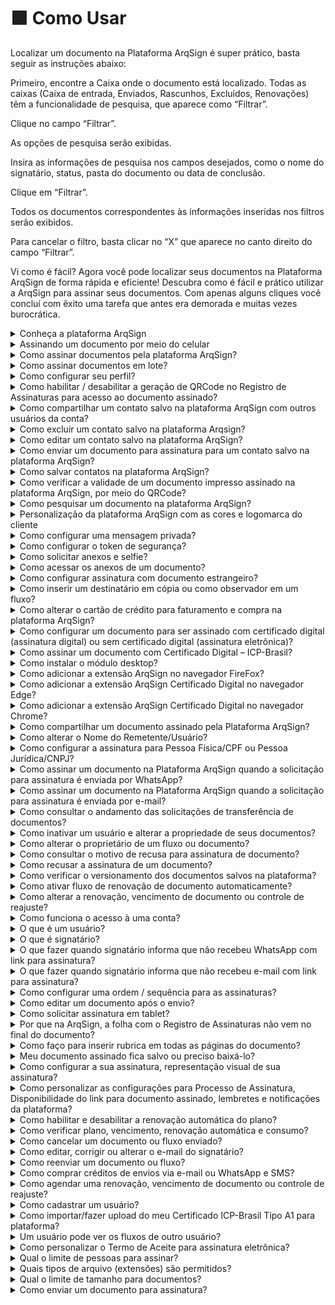 # 🟪 Como Usar

Localizar um documento na Plataforma ArqSign é super prático, basta seguir as instruções abaixo:&#x20;

Primeiro, encontre a Caixa onde o documento está localizado. Todas as caixas (Caixa de entrada, Enviados, Rascunhos, Excluídos, Renovações) têm a funcionalidade de pesquisa, que aparece como “Filtrar”. &#x20;

Clique no campo “Filtrar”. &#x20;

As opções de pesquisa serão exibidas. &#x20;

Insira as informações de pesquisa nos campos desejados, como o nome do signatário, status, pasta do documento ou data de conclusão. &#x20;

Clique em “Filtrar”. &#x20;

Todos os documentos correspondentes às informações inseridas nos filtros serão exibidos. &#x20;

Para cancelar o filtro, basta clicar no “X” que aparece no canto direito do campo “Filtrar”. &#x20;

Vi como é fácil? Agora você pode localizar seus documentos na Plataforma ArqSign de forma rápida e eficiente!  Descubra como é fácil e prático utilizar a ArqSign para assinar seus documentos. Com apenas alguns cliques você concluí com êxito uma tarefa que antes era demorada e muitas vezes burocrática.

<details>

<summary>Conheça a plataforma ArqSign</summary>

**Conhecendo a Plataforma**

Acesse a plataforma de Assinatura e configure a sua Assinatura Eletrônica.

Do lado esquerdo da tela temos todos os menus disponíveis, separados por grupos: Caixa Postal, Diretórios e Administração. É importante destacar que esses menus serão apresentados conforme nível de permissão de cada usuário. Clique na imagem para ampliar.

![](<../.gitbook/assets/image (3) (1).png>)

**CAIXA POSTAL:** Neste grupo estão concentrados os menus referentes ao processo de tramitação dos documentos. Clique na imagem para ampliar.

![](<../.gitbook/assets/image (4).png>)

**DIRETÓRIOS:** Neste grupo temos o menu Documentos. Ele é considerado um repositório de armazenamento dos documentos tramitados pela plataforma, ou seja, aqui são encontrados todos os documentos com processo de assinatura concluído. Clique na imagem para ampliar.

![](<../.gitbook/assets/image (5).png>)

**ADMINISTRAÇÃO:** Neste grupo temos as configurações de conta, usuários e grupo de usuários.

![](<../.gitbook/assets/image (6).png>)

</details>

<details>

<summary>Assinando um documento por meio do celular</summary>

1\. O processo de assinatura em lote também pode ser realizado diretamente pelo celular, e ocorre da mesma forma como na plataforma.

2\. A opção de “Assinatura em Lote” é apresentada, assim como a lista de documentos pendentes de assinatura para seleção. Feita a seleção dos documentos, clique no ícone “Assinatura em Lote”.

![](<../.gitbook/assets/image (7).png>)

3. Preencha os dados solicitados.

![](<../.gitbook/assets/image (8).png>)

4. Defina a representação visual (Estilo de Assinatura).

![](<../.gitbook/assets/image (9).png>)

5. Acompanhe o progresso das assinaturas.

![](<../.gitbook/assets/image (10).png>)

6. Será apresentado o informativo do processo concluído.

![](<../.gitbook/assets/image (11).png>)

7. Concluído o processo de assinatura por todos os responsáveis, o documento final pode ser consultado no ArqGED, pois ele será mantido no fluxo.

</details>

<details>

<summary>Como assinar documentos pela plataforma ArqSign?</summary>

Se você recebeu um documento para assinatura, clique no link de acesso ao documento disponível na mensagem que recebeu ou se você tem uma conta ArqSign pode acessar o documento através de sua Caixa de entrada clicando em Assinar. &#x20;

1. O documento será exibido para leitura.&#x20;
2. Após a leitura, clique em Assinar.&#x20;
3. Caso solicitado, preencha seus dados como Nome e documento. &#x20;
4. Caso solicitado, anexe documento.&#x20;
5. Aplique a representação visual de sua assinatura com um dos estilos de assinatura: Padrão (seu nome escrito), Desenho (assinatura manuscrita) ou Imagem (upload da imagem/foto de sua assinatura). &#x20;
6. Clique em Concluir&#x20;

[Clique aqui e confira como realizar a assinatura de documentos por meio da plataforma ArqSign.](../menu-superior/assinatura-de-documentos.md)

</details>

<details>

<summary>Como assinar documentos em lote?</summary>

[Clique aqui e confira como realizar a assinatura de documentos em lote por meio da plataforma ArqSign.](../menu-superior/assinatura-em-lote.md)

</details>

<details>

<summary>Como configurar seu perfil?</summary>

1. Acesse a plataforma de Assinatura e configure a sua Assinatura Eletrônica.
2. Depois de logado, clique sobre o seu nome no canto superior direito.
3. Clique em “Meu Perfil”.

![](<../.gitbook/assets/image (12).png>)

**Aba “Meus Dados”**

1\. Certifique-se que seus dados estejam todos atualizados. Caso deseje alterar algo, clique em “Editar” para habilitar os campos de edição.

![](<../.gitbook/assets/image (13).png>)

**Aba “Meus Contatos”**

Nesta aba é possível manter uma lista com os contatos mais usados na plataforma.

1\. Nesta aba é possível “Salvar os destinatários de um documento enviado para assinatura em minha lista de contatos”.

2\. Clicando no ícone “+” é possível adicionar contatos. Ao clicar nesta opção é habilitada uma tela destinada ao cadastro de um novo contato para incluir na lista. Informados os dados do contato, clique “Salvar” ou “Salvar e Fechar”.

![](<../.gitbook/assets/image (14).png>)

**Ícones – Aba “Meus Contatos”**

![](<../.gitbook/assets/image (15).png>)

**Aba “Estilo de Assinatura”**

1\. Nesta aba realize o cadastro das assinaturas que usará nos processos de assinatura de documentos. Clique em “Editar” para habilitar os campos.

2\. Passe pelas três opções existentes. Logo após concluir, clique em “Salvar”.

![](<../.gitbook/assets/image (16).png>)

**Aba “Certificado Digital”**

1\. Nesta aba é possível carregar certificados digitais na nuvem, armazenando na Plataforma ArqSign. Estes certificados armazenados serão listados no momento em que o usuário logado estiver assinando um documento com o tipo de assinatura Certificado Digital (ICP).

![](<../.gitbook/assets/image (17).png>)

**Aba “Solicitações”**

1\. Na aba Solicitações o usuário pode consultar as solicitações de transferência de proprietário do documento. Por exemplo, se na caixa de entrada o usuário alterar o proprietário do documento, a movimentação ficará registrada na aba “Solicitações”.

![](<../.gitbook/assets/image (18).png>)

</details>

<details>

<summary>Como habilitar / desabilitar a geração de QRCode no Registro de Assinaturas para acesso ao documento assinado?</summary>

Para padronizar a configuração de geração de QRCode no Registro de assinaturas para uma conta, você deverá ser um usuário com perfil Administrador Global ou Administrador da Conta e seguir os seguintes passos:

* Acesse: Administração > Conta > Configurações > Documentos;
* Clique em “Editar”;
* Em “Configurações sobre a Disponibilização do Documento Assinado aos destinatários” habilite ou desabilite a geração de QRCode no Registro de assinaturas conforme sua preferência;
* Clique em Salvar.

Essa alteração repercute para conta.

Caso necessário, um usuário com qualquer perfil pode alterar a configuração padrão desta funcionalidade apenas para um determinado fluxo. Para isso, basta seguir os seguintes passos:

* Clicar em “Novo Documento”;
* Fazer o upload de um novo documento;
* Clicar em “Configurações Avançadas”;
* Habilitar ou desabilitar a geração de QRCode de acesso do documento no Registro de Assinaturas;
* Clicar em “Aplicar”.

</details>

<details>

<summary>Como compartilhar um contato salvo na plataforma ArqSign com outros usuários da conta?</summary>

No Menu “Meu perfil” opção “Meus contatos”, selecione o contato.

O sistema exibe os dados do registro no modo de visualização e os respectivos botões de ação conforme a permissão do usuário em questão.

As opções de ação exibidas poderão ser:

– Para contatos do usuário logado na conta logada: Novo, Editar e Cancelar.

– Para contatos compartilhados por outros usuários ativos na conta logada: Novo e Cancelar.

Para compartilhar um contato, escolha a opção “Editar”, marque a opção de compartilhamento e clique em Salvar.

</details>

<details>

<summary>Como excluir um contato salvo na plataforma Arqsign?</summary>

No Menu “Meu perfil” opção “Meus contatos”, selecione o contato.

O sistema exibe os dados do registro no modo de visualização e os respectivos botões de ação conforme a permissão do usuário em questão.

As opções de ação exibidas poderão ser:

– Para contatos do usuário logado na conta logada: Novo, Editar e Cancelar.

– Para contatos compartilhados por outros usuários ativos na conta logada: Novo e Cancelar.

Para excluir um contato, escolha a opção “Excluir” e confirme a exclusão.

</details>

<details>

<summary>Como editar um contato salvo na plataforma ArqSign?</summary>

No Menu “Meu perfil” opção “Meus contatos”, selecione o contato.

O sistema exibe os dados do registro no modo de visualização e os respectivos botões de ação conforme a permissão do usuário em questão.

As opções de ação exibidas poderão ser:

– Para contatos do usuário logado na conta logada: Novo, Editar e Cancelar.

– Para contatos compartilhados por outros usuários ativos na conta logada: Novo e Cancelar.

Para editar um contato, escolha a opção “Editar”, faça a edição e clique em Salvar.

</details>

<details>

<summary>Como enviar um documento para assinatura para um contato salvo na plataforma ArqSign?</summary>

Para enviar um documento para assinatura para um contato salvo na Plataforma ArqSign no seu usuário ou compartilhado por outro usuário, siga os seguintes passos:

1. Clique em “Novo Documento”, insira o documento e execute as configurações necessárias relativas ao documento;
2. Na parte de configuração dos Destinatários, clique no botão![](https://cdn.arquivar.com.br/wp-content/uploads/2023/06/Imagem1.png)
3. A Plataforma exibirá um Grid de consulta com todos os contatos do usuário logado que estão relacionados com a conta logada, ordenados alfabeticamente pela coluna nome e na sequência todos os contatos dos outros usuários ativos da conta logada, que tenham sido marcados para serem compartilhados com todos os usuários da conta, ordenados alfabeticamente pela coluna nome.
4. Escolha o(s) destinatário(s) e clique em “Adicionar Destinatários”.
5. Configure o Tipo de Assinatura Eletrônica para cada destinatário;
6. Configure token de segurança ou mensagem privada para cada destinatário se for o caso e siga os próximos passos para envio do documento para assinatura.

</details>

<details>

<summary>Como salvar contatos na plataforma ArqSign?</summary>

Você pode salvar contatos na Plataforma ArqSign de duas formas.&#x20;

_Primeira forma:_&#x20;

Ao cadastrar um destinatário, mantenha o Checkbox “Salvar este destinatário em minha lista de contatos” marcado.&#x20;

_Segunda forma:_&#x20;

1. Acesse o menu “Meu Perfil”&#x20;
2. Acesse a opção “Meus contatos”&#x20;
3. Para inserir um contato, clique no botão +, insira os dados, escolha se quer compartilhar o contato com todos os usuários da conta e clique em Salvar.&#x20;
4. Para que que todos os contatos para os quais você enviar um documento para assinatura a partir de agora sejam automaticamente salvos, habilite o botão “Salvar os destinatários de um documento enviado para assinatura em minha lista de contatos”.&#x20;

O Nome e o E-mail/WhatsApp do(s) destinatário(s) será(ão) salvo(s) como contato(s) do usuário na conta. Os contatos terão relação com a conta em que o usuário está logado. Ou seja, quando este usuário logar em outra conta, os contatos serão diferentes.&#x20;

_Regras:_&#x20;

Não é permitido cadastrar contato com o mesmo E-mail de um contato já cadastrado que:&#x20;

– Seja contado do usuário logado na conta, em questão.&#x20;

– Esteja relacionado a outros usuários ativos da conta logada e que estejam sendo compartilhado na conta.&#x20;

Somente é permitido cadastrar contato do tipo e-mail com um e-mail válido.&#x20;

Não é permitido cadastrar contato com mesmo Telefone de um contato já cadastrado que:&#x20;

– Seja contado do usuário logado na conta, em questão.&#x20;

– Esteja relacionado a outros usuários ativos da conta logada e que estejam sendo compartilhado na conta.&#x20;

Somente é permitido cadastrar contato do WhatsApp com um número de telefone válido.&#x20;

O campo “Compartilhar com todos os usuários da conta.” é de preenchimento opcional para o usuário informar se o contato que está sendo criado será compartilhado, ou não, com outros contatos da conta. &#x20;

Para entender melhor, [clique aqui ](https://www.youtube.com/watch?v=b73Cu1HCaWA)e assista ao vídeo explicativo.

</details>

<details>

<summary>Como verificar a validade de um documento impresso assinado na plataforma ArqSign, por meio do QRCode?</summary>

Se você tem um documento impresso que foi assinado através da plataforma ArqSign e precisa verificar sua validade, existem alguns itens de segurança que você pode verificar conforme abaixo:

1. Localize nas páginas do documento assinado através da Plataforma ArqSign uma marca d’água com o “**ID do documento”** no canto superior esquerdo;
2. Confirme que o “**ID do documento**” é o mesmo em todas as páginas e no Registro de Assinaturas.
3. Toda vez que um documento é assinado através da Plataforma ArqSign, um arquivo com o nome de “Registro de Assinaturas” é gerado. O “Registro de Assinaturas” contém:

a) A identificação do documento a que pertence, ou seja, o “**ID do documento**”;

b) O **Hash** do documento (comprovação de integridade do documento);

c) Informações sobre o **Remetente, data de criação e envio**;

d) **Status** do documento, **tamanho**, **quantidade de páginas e assinaturas**;

e) **QRCode** que dá **acesso ao documento na Plataforma ArqSign**\*;

f) **Link** que dá **acesso ao documento na Plataforma ArqSign**\*;

g) **Detalhamento de todas as assinaturas contendo:**

I. Nome

II. E-mail

III. Documento

IV. Nível de segurança

V. Certificado ICP-Brasil utilizado

VI. Data e hora

VII. IP do dispositivo

VIII. Geolocalização

h) Trilha de auditoria percorrida por cada participante do Fluxo de assinaturas detalhada através dos eventos:

I. Lido – por qual signatário, data e hora, IP e Geolocalização

II. Assinatura Online – por qual signatário, data e hora, IP e Geolocalização.

4\. Caso você queira verificar a validade jurídica do documento no Portal ITI ou Adobe, acesse o documento através do QRCode.

\*Ao acessar o documento na Plataforma ArqSign via **QRCode ou link,** você poderá:

* Baixar o documento e o “Registro de Assinaturas”;
* Exibir o histórico (trilha de auditoria);
* Exibir o Termo de aceite para assinatura eletrônica;
* Verificar os detalhes das assinaturas.

</details>

<details>

<summary>Como pesquisar um documento na plataforma ArqSign?</summary>

Localizar um documento na Plataforma ArqSign é super prático, basta seguir as instruções abaixo:&#x20;

Primeiro, encontre a Caixa onde o documento está localizado. Todas as caixas (Caixa de entrada, Enviados, Rascunhos, Excluídos, Renovações) têm a funcionalidade de pesquisa, que aparece como “Filtrar”. &#x20;

Clique no campo “Filtrar”. &#x20;

As opções de pesquisa serão exibidas. &#x20;

Insira as informações de pesquisa nos campos desejados, como o nome do signatário, status, pasta do documento ou data de conclusão. &#x20;

Clique em “Filtrar”. &#x20;

Todos os documentos correspondentes às informações inseridas nos filtros serão exibidos. &#x20;

Para cancelar o filtro, basta clicar no “X” que aparece no canto direito do campo “Filtrar”. &#x20;

Vi como é fácil? Agora você pode localizar seus documentos na Plataforma ArqSign de forma rápida e eficiente! &#x20;

</details>

<details>

<summary>Personalização da plataforma ArqSign com as cores e logomarca do cliente</summary>

Na plataforma ArqSign, as notificações (e-mails e mensagens de WhatsApp) para os remetentes e destinatários podem ter os seguintes layouts:&#x20;

1. Layout Padrão da Plataforma ArqSign ou&#x20;
2. Layout com suas cores e logomarca.&#x20;

Os itens disponíveis para personalização são:&#x20;

* Cabeçalho&#x20;
* Cor do texto superior&#x20;
* Cor do botão do e-mail ou mensagem de WhatsApp&#x20;

Para personalizar as notificações da Plataforma ArqSign, basta que o Administrador da conta acesse: Administração > Conta > Configurações > Outros e seguir os seguintes passos:&#x20;

1. No canto inferior direito clique em editar;&#x20;
2. Em “Notificações Personalizas”, altere para Ativado;&#x20;
3. Em “Notificações por E-mail”, execute as seguintes etapas:&#x20;

* insira uma imagem para o cabeçalho das mensagens com as dimensões descritas no campo;&#x20;
* escolha a cor de destaque para o texto do e-mail.&#x20;

&#x20;     4\. Em “Notificações por WhatsApp”, execute a seguinte etapa:&#x20;

* Insira uma imagem para cabeçalho das mensagens com as dimensões descritas no campo.&#x20;

&#x20;     5\. Se quiser visualizar as notificações com as mudanças que você fez clique em “Visualizar Notificação”;&#x20;

&#x20;     6\. Quando todos os ajustes estiverem ok, clique em “Salvar”.&#x20;

![](../.gitbook/assets/image.png)

Notificação padrão:

![](<../.gitbook/assets/image (1).png>)

Exemplo de notificação personalizada simulação:

![](<../.gitbook/assets/image (2).png>)

</details>

<details>

<summary>Como configurar uma mensagem privada?</summary>

1. Clique em ‘Novo Documento’
2. Selecione o documento que deseja encaminhar e informe os dados do signatário como nome, e-mail etc.
3. Abaixo dessas informações haverá um símbolo de ‘mensagem’ ![](https://cdn.arquivar.com.br/wp-content/uploads/2023/04/carta.jpg), onde ao clicar abrirá uma aba de mensagem privada.
4. Na aba de mensagem privada é possível informar o assunto e a mensagem que deseja enviar somente para o signatário selecionado. Os demais signatários receberão a mensagem padrão.

</details>

<details>

<summary>Como configurar o token de segurança?</summary>

1. Clique em ‘Novo Documento’
2. Selecione o documento que deseja encaminhar e informe os dados do signatário como nome, e-mail etc.
3. Abaixo dessas informações haverá um símbolo de um ‘cadeado’![](https://cdn.arquivar.com.br/wp-content/uploads/2023/04/cadeado.jpg), onde ao clicar abrirá uma aba de segurança.
4. Na aba de segurança é possível gerar o código ‘Automaticamente ou Manual’ e informar o e-mail, SMS, Whatsapp ou nenhum meio em que deseja encaminhar o token.
5. Após essas configurações o token de segurança será enviado através do meio selecionado quando o signatário clicar para acessar o documento ou se você não selecionou nenhum meio você poderá informar para o signatário.

</details>

<details>

<summary>Como solicitar anexos e selfie?</summary>

Clique em ‘Novo Documento’.&#x20;

Selecione o documento que deseja encaminhar, configure os destinatários e avance.&#x20;

Configure o campo de assinatura do destinatário.&#x20;

No canto direito, caso deseje, solicite as informações complementares como Nome e Documento e se necessário habilite o preenchimento obrigatório.&#x20;

Se deseja solicitar Anexos como imagem de documentos ou selfie, habilite para solicitar que o signatário anexe um documento.&#x20;

Informe o documento que deseja que o signatário anexe e se deseja que o anexo seja obrigatório para a conclusão do processo de assinatura daquele documento.&#x20;

Você também pode configurar a permissão para que todos os signatários acessem o anexo ou não.&#x20;

Quando o destinatário receber o documento para assinar ele deverá proceder da seguinte forma:&#x20;

Assinar o documento e preencher dados solicitados;&#x20;

Clicar na solicitação de Selfie;&#x20;

Acessar a câmera do celular ou computador;&#x20;

Fazer a foto conforme solicitado;&#x20;

Escolher a foto como anexo;&#x20;

Concluir a assinatura.&#x20;

</details>

<details>

<summary>Como acessar os anexos de um documento?</summary>

1. Localize o documento que deseja visualizar o anexo.
2. Clique duas vezes sobre o documento.
3. No canto direito, junto aos signatários dos documentos, é possível realizar o download do anexo.

</details>

<details>

<summary>Como configurar assinatura com documento estrangeiro?</summary>

Para configurar assinatura solicitando um documento estrangeiro, siga os seguintes passos:

1. Depois de fazer o upload do documento;
2. Inserir os destinatários e clicar em ‘avançar”;
3. Na tela “configurar campos” você irá configurar a coleta de assinaturas dos destinatários;
4. Selecione o destinatário no topo da tela;
5. No canto direito, selecione o tipo de assinatura para Pessoa física;
6. Logo abaixo, há a configuração de “Informações complementares de assinatura”;
7. Selecione o check box “Nome do Signatário”;
8. Selecione o check box “Documento do Signatário”;
9. Na caixa “Documento”, escolha “outro”;
10. Na caixa abaixo especifique o documento que deseja solicitar e se quiser configure nas demais caixas os tipos de caracteres válidos e a quantidade de caracteres para validação.

</details>

<details>

<summary>Como inserir um destinatário em cópia ou como observador em um fluxo?</summary>

Na Plataforma ArqSign é possível colocar uma pessoa em cópia ou como observador em um fluxo. Desta forma, ao final do processo de assinatura, essa pessoa ou pessoas receberão o documento assinado.

Para fazer esta configuração proceda da seguinte forma:

1. Clique em “Novo documento”;
2. Faça o upload do documento a ser assinado e as devidas configurações para o documento;
3. Em “Destinatários” configure o campo “Este destinatário irá” como “Receber uma cópia”;
4. Prossiga com as demais configurações.

</details>

<details>

<summary>Como alterar o cartão de crédito para faturamento e compra na plataforma ArqSign?</summary>

Você pode alterar o seu cartão de crédito para faturamento e compras na Plataforma ArqSign, seguindo o seguinte passo a passo:

1\) Vá até o menu “Administração”;

2\) Clique em “Conta”;

3\) Clique em “Faturamento e Uso”;

4\) Clique em “Alterar a forma de pagamento”.

</details>

<details>

<summary>Como configurar um documento para ser assinado com certificado digital (assinatura digital) ou sem certificado digital (assinatura eletrônica)?</summary>

Na Plataforma Arqsign, ao configurar um fluxo de assinaturas você pode determinar qual tipo de assinatura deverá ser executada por destinatário escolhendo entre:&#x20;

**a) Assinatura eletrônica** (A ArqSign produz assinaturas eletrônicas avançadas com validade jurídica de acordo com MP 2.200-2 de 24/08/2001 e Lei 14.063 de 23/11/2020);&#x20;

**b) Assinatura com Certificado digital do tipo ICP-Brasil** (A ArqSign produz assinaturas digitais qualificadas de acordo com MP 2.200-2 de 24/08/2001 e Lei 14.063 de 23/11/2020);&#x20;

**c) Assinatura com Certificado digital Pessoal Todos os tipos** (A ArqSign produz assinaturas eletrônicas e digitais através de outros certificados).&#x20;

Para determinar o tipo de assinatura siga o seguinte passo a passo:&#x20;

Após fazer o upload do documento e configurações necessárias para o documento, siga para a configuração dos destinatários;&#x20;

Ao configurar um destinatário, no campo “Tipo de assinatura” escolha uma das opções conforme descrição acima;&#x20;

Pronto! Agora é só configurar os demais destinatários e a posição de assinatura no documento e enviar.&#x20;

</details>

<details>

<summary>Como assinar um documento com Certificado Digital – ICP-Brasil?</summary>

Na Plataforma ArqSign, o remetente de documentos pode determinar o tipo de assinatura que o destinatário deverá executar escolhendo entre uma das opções abaixo:&#x20;

**a) Assinatura eletrônica** (A ArqSign produz assinaturas eletrônicas avançadas com validade jurídica de acordo com MP 2.200-2 de 24/08/2001 e Lei 14.063 de 23/11/2020);&#x20;

**b) Assinatura com Certificado Digital Pessoal do Tipo ICP-Brasil** (A ArqSign produz assinaturas digitais qualificadas de acordo com MP 2.200-2 de 24/08/2001 e Lei 14.063 de 23/11/2020);&#x20;

**c) Assinatura com Certificado Digital Pessoal Todos os Tipos** (A ArqSign produz assinaturas eletrônicas e digitais através de outros certificados).&#x20;

Se você recebeu um documento para assinar via Plataforma ArqSign e precisa assinar com Certificado Digital pela primeira vez, siga os seguintes passos:&#x20;

* Abra o documento, leia e se aceitar, clique em Assinar;&#x20;
* Execute a assinatura no formato de sua preferência e clique em Avançar;&#x20;
* Ao clicar em “Avançar”, você será informando que a assinatura solicitada deverá ser executada com certificado digital;&#x20;
* Selecione qual certificado será utilizado para assinar o documento através das opções:&#x20;

1\) Certificados que foram inseridos na ArqSign e estão salvos na nuvem e&#x20;

2\) Certificados salvos no computador de quem está assinando o documento.&#x20;

![](<../.gitbook/assets/image (19).png>)



* Para assinatura com Certificado inserido na Plataforma, clique na opção indicada;&#x20;
* Para assinatura com Certificado digital instalado em sua máquina você deverá seguir os passos indicados para:&#x20;

1. Adicionar a extensão ArqSign para seu navegador;&#x20;
2. Instalar o módulo desktop;&#x20;

* Insira a senha do Certificado Digital e clique em Avançar&#x20;

O passo a passo para adicionar a extensão ao seu navegador e o módulo desktop podem ser acessados abaixo:&#x20;

* [Como adicionar extensão ArqSign no navegador Chrome](https://arquivar.com.br/faq-assuntos/como-adicionar-extensao-arqsign-certificado-digital-no-navegador-chrome/).&#x20;
* [Como adicionar extensão ArqSign no navegador Edge](https://arquivar.com.br/faq-assuntos/como-adicionar-extensao-arqsign-certificado-digital-no-navegador-edge/).&#x20;
* [Como adicionar extensão ArqSign no navegador FireFox](https://arquivar.com.br/faq-assuntos/como-adicionar-extensao-arqsign-no-navegador-firefox/).&#x20;
* [Como instalar módulo desktop.](https://arquivar.com.br/faq-assuntos/como-instalar-modulo-desktop/)

</details>

<details>

<summary>Como instalar o módulo desktop?</summary>

1\) Ao executar a instalação do Módulo Desktop, o Microsoft defender SmartScreen, a princípio, impede a instalação do módulo, pelo fato do módulo não ser um aplicativo presente na Microsoft Store. Para dar sequência na instalação deve-se clicar em Mais informações.

2\) Após clicar em Mais informações, deve-se clicar no botão Executar assim mesmo.

3\) Após isto, deve-se seguir o processo de instalação e clicar no botão Concluir, ao término da instalação, e o Módulo Desktop já estará ativo no computador.

</details>

<details>

<summary>Como adicionar a extensão ArqSign no navegador FireFox?</summary>

Quando um signatário de um documento que exige um certificado digital, seja ICP-Brasil ou outro qualquer, aplicar sua representação visual e clicar no botão Avançar, será exibida uma mensagem informando que para assinar o documento com Certificado Digital instalado no computador é necessário adicionar a extensão no seu navegador e na sequência instalar o módulo desktop. O processo é simples. Basta clicar no link exibido e seguir o passo a passo abaixo para efetuar essas

1. Ao clicar no link, duas ações serão executadas ao mesmo tempo, a primeira é o download do instalador do Módulo Desktop (No Firefox é solicitada uma confirmação para iniciar o download). Deve-se aguardar o download ser concluído e seguir os passos do Tutorial Instalação Módulo Desktop.
2. A outra ação é a abertura de uma nova aba no navegador, na Firefox Browser Add-ons, com o plugin da ArqSign.
3. Ao clicar no botão Adicionar ao Firefox, será aberta uma notificação para a confirmação da adição da extensão no navegador.
4. Ao clicar em Adicionar, aparecerá uma notificação informando que a extensão foi adicionada ao navegador. Após isto, a aba do Firefox Browser Add-ons pode ser fechada.
5. Após a adição do plugin no navegador, caso o Módulo Desktop ainda não tenha sido instalado, a aplicação ainda indicará um link para download do mesmo.
6. Com as duas instalações concluídas, a modal será atualizada, listando os certificados salvos no computador do usuário.
7. No Windows, ao clicar no botão Concluir, pode ser solicitada a permissão para que o plugin acesse os certificados, neste ponto, deve-se clicar em Permitir para liberar a utilização dos certificados digitais.

Caso a extensão e o módulo desktop já tenham sido instalados essa ação não será requerida novamente.

Caso o signatário tenha Certificados Digitais salvos na plataforma ArqSign, eles serão exibidos. Para utilizá-los basta selecionar e seguir os próximos passos não necessitando da instalação da extensão e módulo.

</details>

<details>

<summary>Como adicionar a extensão ArqSign Certificado Digital no navegador Edge?</summary>

Quando um signatário de um documento que exige um certificado digital, seja ICP-Brasil ou outro qualquer, aplicar sua representação visual e clicar no botão Avançar, será exibida uma mensagem informando que para assinar o documento com Certificado Digital instalado no computador é necessário adicionar a extensão no seu navegador e na sequência instalar o módulo desktop. O processo é simples. Basta clicar no link exibido e seguir o passo a passo:

1. No Microsoft Edge, ao clicar no link disponível, pode acontecer o bloqueio de pop-up.
2. Caso isto aconteça, deve-se clicar no ícone de bloqueio de pop-ups, ao lado do URL da página.
3. Ao clicar no ícone, deve-se permitir pop-ups para a página da ArqSign.
4. Após o desbloqueio dos pop-ups, deve-se clicar no link disponível novamente. Ao clicar no link, duas ações serão executadas ao mesmo tempo, a primeira é o download do instalador do Módulo Desktop. Deve-se aguardar o download ser concluído e seguir os passos do Tutorial Instalação Módulo Desktop. A segunda é a abertura de uma aba da Microsoft Store com o plugin da ArqSign.
5. Ao clicar no botão Obter, será aberta uma notificação para a confirmação da adição da extensão no navegador.
6. Ao clicar em Adicionar extensão, aparecerá uma notificação informando que a extensão foi adicionada ao navegador. Após isto, a aba do Microsoft Store pode ser fechada.
7. Após a adição do plugin no navegador, caso o Módulo Desktop ainda não tenha sido instalado, a aplicação ainda indicará um link para download dele.
8. Com as duas instalações concluídas, a modal será atualizada, listando os certificados salvos no computador do usuário.
9. No Windows, ao clicar no botão Concluir, pode ser solicitada a permissão para que o plugin acesse os certificados, neste ponto, deve-se clicar em Permitir para liberar a utilização dos certificados digitais.

Caso a extensão e o módulo desktop já tenham sido instalados essa ação não será requerida novamente.

Caso o signatário tenha Certificados Digitais salvos na plataforma ArqSign, eles serão exibidos. Para utilizá-los basta selecionar e seguir os próximos passos não necessitando da instalação da extensão e módulo.

</details>

<details>

<summary>Como adicionar a extensão ArqSign Certificado Digital no navegador Chrome?</summary>

Quando um signatário de um documento que exige um certificado digital, seja ICP-Brasil ou outro qualquer, aplicar sua representação visual e clicar no botão Avançar, será exibida uma mensagem informando que para assinar o documento com Certificado Digital instalado no computador é necessário adicionar a extensão no seu navegador e na sequência instalar o módulo desktop. O processo é simples. Basta clicar no link exibido e seguir o passo a passo abaixo para efetuar essas configurações:

1. Clique no link indicado para abrir a loja no navegador;
2. A extensão ArqSign Certificado Digital será exibida;
3. Clique em “Usar no Chrome”;
4. Ao clicar no botão Usar no Chrome, será aberta uma notificação para a confirmação da adição da extensão no navegador. Clique em adicionar extensão;
5. Ao clicar em Adicionar extensão, aparecerá uma notificação informando que a extensão foi adicionada ao navegador. Após isto, a aba do Chrome Web Store pode ser fechada.
6. Após a adição do plugin no navegador, caso o Módulo Desktop ainda não tenha sido instalado, a aplicação ainda indicará um link para download dele;
7. No caso de o Módulo Desktop não ter sido instalado ainda, um pop-up aparecerá com uma opção para instalação ou atualização do Módulo Desktop em seu computador.
8. Clique no link indicado para fazer o download;
9. Localize o arquivo instalador do módulo baixado e execute-o para instalação;
10. Ao executar a instalação do Módulo Desktop, o Microsoft defender SmartScreen, a princípio, impede a instalação do módulo, pelo fato do módulo não ser um aplicativo presente na Microsoft Store. Para dar sequência na instalação deve-se clicar em Mais informações;
11. Após clicar em Mais informações, deve-se clicar no botão Executar assim mesmo;
12. Clique em Instalar;
13. Após finalizar a instalação, clique em concluir
14. O pop-up será atualizado e solicitará que você escolha o certificado digital que deseja utilizar;
15. Escolha o certificado e siga com a assinatura;
16. No Windows, ao clicar no botão Concluir, pode ser solicitada a permissão para que o plugin acesse os certificados. Clique em “Permitir “para liberar a utilização dos certificados digitais.

Caso a extensão e o módulo desktop já tenham sido instalados essa ação não será requerida novamente.

Caso o signatário tenha Certificados Digitais salvos na plataforma ArqSign, eles serão exibidos. Para utilizá-los basta selecionar e seguir os próximos passos não necessitando da instalação da extensão e módulo.

</details>

<details>

<summary>Como compartilhar um documento assinado pela Plataforma ArqSign?</summary>

* Faça o login em sua conta ArqSign pelo link: [https://app.arqsign.com/auth/login](https://app.arqsign.com/auth/login);
* Clique em ‘Enviados’;
* Localize o documento que deseja compartilhar;
* Após localizar o documento clique no drop down do lado direito e escolha “Compartilhar”;
* Uma nova aba abrirá para que você escolha se o link de compartilhamento terá validade indeterminada ou até a data que deseja;
* Você também pode escolher “permitir visualizar os anexos públicos dos signatários do documento” caso aquele documento possua;
* Clique em ‘Compartilhar’ e um link será gerado;
* Você tem a opção de copiar o link e encaminhar do jeito que desejar ou encaminhar por email diretamente da plataforma informando um assunto e mensagem.

</details>

<details>

<summary>Como alterar o Nome do Remetente/Usuário?</summary>

Depois que um usuário é criado, ele mesmo pode alterar os dados abaixo do seu perfil:

![](<../.gitbook/assets/image (20).png>)

Essa alteração vai refletir nas notificações de solicitação de assinatura que o usuário envia.

![](<../.gitbook/assets/image (21).png>)

Os passos para alteração são:&#x20;

1. Acesse no canto superior direito da plataforma o menu com o seu nome de usuário atual;&#x20;
2. Clique em “Meu Perfil”;&#x20;
3. Na aba “Meus dados” clique em “Editar”;&#x20;
4. Edite os campos necessários;&#x20;
5. Clique em “Salvar”.&#x20;

</details>

<details>

<summary>Como configurar a assinatura para Pessoa Física/CPF ou Pessoa Jurídica/CNPJ?</summary>

Na plataforma ArqSign, você pode escolher se o documento será assinado por uma Pessoa física ou jurídica.

Para isso, o remetente deve escolher o tipo de assinatura durante o processo de configuração do fluxo conforme abaixo:

1. Faça o Upload do documento e suas configurações se necessário;
2. Insira o destinatário
3. No Campo “Este destinatário irá:” marque as opções de como o destinatário atuará:

* Assinar Online como Pessoa Física
* Assinar Online como Pessoa Jurídica
* Receber uma cópia

Um destinatário por assinar durante o mesmo processo como Pessoa Física e Jurídica.

Ao finalizar a configuração dos destinatários clique em Avançar

Se você for posicionar as assinaturas, deverá posicionar a assinatura de Pessoa Física e Jurídica para o destinatário que você configurou para assinar com estes dois tipos de assinatura.

Caso você escolha a opção de posicionamento automático de assinaturas, a própria plataforma vai posicionar todas as assinaturas automaticamente.&#x20;

</details>

<details>

<summary>Como assinar um documento na Plataforma ArqSign quando a solicitação para assinatura é enviada por WhatsApp?</summary>

Se um documento foi enviado para sua assinatura pela Plataforma ArqSign por WhatsApp, você receberá uma mensagem com o nome do remetente que pode ser aberta no aplicativo do seu celular ou WhatsApp Web.&#x20;

Caso seja a primeira vez que você interage com o remetente pelo WhatsApp, vá ao final da mensagem e adicione aos seus contatos para habilitar todos os links da mensagem.&#x20;

Clique no link presente na mensagem e você terá acesso ao documento para leitura.&#x20;

Após a leitura, basta clicar em Assinar. Preencha os dados se solicitado. Anexe documentos se solicitado. Aplique sua representação visual e clique em Concluir.&#x20;

Se você não tiver uma conta ArqSign, será convidado a criar uma conta para armazenar esse e outros documentos assinados através da plataforma e ainda testar grátis por 15 dias.&#x20;

Quando todos os destinatários assinarem, todos receberão um e-mail ou WhatsApp com o documento assinado por todas as partes.&#x20;

Além disso, todos os destinatários que tiverem uma Conta ArqSign grátis ou paga, receberão uma cópia na caixa de entrada da aplicação e poderão fazer a gestão deste documento na plataforma.

</details>

<details>

<summary>Como assinar um documento na Plataforma ArqSign quando a solicitação para assinatura é enviada por e-mail?</summary>

Ao receber um documento por e-mail solicitando sua assinatura, ele conterá o nome do remetente e no título terá o nome do documento a ser assinado. Caso não localize o e-mail em sua caixa de entrada, verifique na Caixa de Spam ou promoções.&#x20;

Abra o e-mail. (Lembrando que a plataforma pode ser acessada de qualquer dispositivo – computador, tablet ou celular)&#x20;

Clique em “Assinar Documento” e você terá acesso ao documento para leitura.&#x20;

Após a leitura, basta clicar em Assinar. Preencha os dados se solicitado. Anexe documentos se solicitado. Aplique sua representação visual e clique em Concluir.&#x20;

Se você não tiver uma conta ArqSign, será convidado a criar uma conta para armazenar esse e outros documentos assinados através da plataforma e ainda testar grátis por 15 dias.&#x20;

Quando todos os destinatários assinarem, todos receberão um e-mail ou WhatsApp com o documento assinado por todas as partes.&#x20;

Além disso, todos os destinatários que tiverem uma Conta Arqsign grátis ou paga, receberão uma cópia na caixa de entrada da aplicação e poderão fazer a gestão deste documento na plataforma.&#x20;

</details>

<details>

<summary>Como consultar o andamento das solicitações de transferência de documentos?</summary>

Para consultar o andamento das solicitações de transferência de documentos, siga os seguintes passos:&#x20;

Acesse o Menu “Meu perfil” -> “Solicitações”;&#x20;

A Plataforma lista as solicitações de transferência de documentos do usuário logado ordenadas pela data da solicitação decrescente (solicitação mais recente no topo).&#x20;

Através do botão de “Ações” você poderá visualizar solicitações com status “Solicitado” ou “Erro”, “Cancelar” e “Editar” a solicitação de transferência de documentos.&#x20;

</details>

<details>

<summary>Como inativar um usuário e alterar a propriedade de seus documentos?</summary>

Ao inativar um usuário, pode ser necessário alterar a propriedade dos documentos deste usuário para que outra pessoa siga com a gestão dos documentos.&#x20;

Você poderá executar esta ação se for Administrador Global.&#x20;

Para isso siga os seguintes passos:&#x20;

1. Acesse o menu “Administração” -> Usuários;&#x20;
2. Selecione o usuário que deseja inativar;&#x20;
3. Clique em Ações;&#x20;
4. Clique em inativar;&#x20;
5. Se o usuário que está sendo inativado não possuir solicitação de transferência de documentos com status “Solicitado” ou “Em Processo” e tiver enviado algum documento que esteja com status “Aguardando” ou “Em Processo” ou “Concluído” o sistema apresentará mensagem informando que o usuário que está sendo inativado possui documentos como proprietário, solicitando a confirmação de alterar a propriedade dos documentos do usuário, em questão;&#x20;
6. Escolha a opção “Transferir”;&#x20;
7. Selecione um novo proprietário;&#x20;
8. Selecione quais documentos devem ser transferidos;&#x20;
9. Clique em Alterar;&#x20;
10. A transferência será executada em até 24 horas;&#x20;
11. Para consultar o andamento das solicitações de transferências acesse: “Meu perfil”-> “Solicitações”.&#x20;

</details>

<details>

<summary>Como alterar o proprietário de um fluxo ou documento?</summary>

Se você é o remetente de um fluxo com status “Aguardando”, “Em processo” ou “Concluído”, pode alterar o proprietário para outro usuário ativo da conta. Desta forma, as notificações automáticas referentes ao fluxo passarão a ser enviadas para o novo proprietário.

Para executar esta alteração siga o seguinte passo a passo:&#x20;

**Opção 1:**&#x20;

1. Localize o fluxo no menu Enviados;&#x20;
2. Clique na caixa suspensa localizada no canto direito;&#x20;
3. Clique em Alterar proprietário;&#x20;
4. Informe o novo proprietário e salve.

Caso seja transferido apenas um documento o processo será realizado instantaneamente;&#x20;

Para dois documentos ou mais é necessário um prazo de 24h para a conclusão da solicitação de transferência. &#x20;

**Opção 2:**&#x20;

1. Ao inativar um usuário que possui documentos em sua conta é possível realizar a transferência desses documentos para um novo usuário responsável.&#x20;
2. Quando clicar em ‘Inativar’ um bloco de confirmação irá aparecer;&#x20;
3. No bloco confirme que deseja transferir os documentos;&#x20;
4. Selecione o novo proprietário;&#x20;
5. E os documentos que deseja transferir por status: ‘Todos’ ou ‘Em assinatura ou com renovação agendada’;&#x20;
6. &#x20;Clique em ‘Alterar’;&#x20;
7. O usuário será inativado e os documentos serão transferidos em 24h;&#x20;
8. Ao inativar um usuário sem documentos na conta, não é necessário realizar esse procedimento;&#x20;
9. A transferência de documento só pode ser executada para um usuário ativo.&#x20;
10. Para consultar o andamento das solicitações de transferências acesse: “Meu perfil” –> “Solicitações”.&#x20;

Caso você queira  transferir a propriedade dos documentos de um usuário que foi inativado, verifique o passo a passo em “Como inativar um usuário e alterar a propriedade de seus documentos?”&#x20;

</details>

<details>

<summary>Como consultar o motivo de recusa para assinatura de documento?</summary>

Você pode verificar o motivo de recusa de assinatura de um documento através da notificação enviada para o remetente e quando abrir o documento.&#x20;

Para acessar o motivo de recusa ao abrir o documento siga os seguintes passos:&#x20;

1. Abra o arquivo com o fluxo de assinatura “recusada”. Ele estará com o status Cancelado”;
2. Clique sobre o signatário e verifique o motivo de recusa.&#x20;

</details>

<details>

<summary>Como recusar a assinatura de um documento?</summary>

1. Abra o arquivo que recebeu para assinatura;&#x20;
2. No canto superior direito clique em Assinar ou Opções;&#x20;
3. Clique em Recusar assinatura;&#x20;
4. Informe o motivo de recusa – Essa informação ficará disponível para o remetente ao abrir o arquivo e através de notificação por e-mail;&#x20;
5. Clique em Recusar assinatura.&#x20;
6. O remetente receberá o retorno através de uma notificação por e-mail ou poderá acessar quando abrir o documento e clicar sobre o seu nome.
7. &#x20;O fluxo é automaticamente cancelado quando há uma recusa para assinatura.
8. Analise o motivo de recusa, faça as alterações no documento se necessário e crie um novo fluxo para assinatura.

</details>

<details>

<summary>Como verificar o versionamento dos documentos salvos na plataforma?</summary>

A cada renovação de documento através da ferramenta de renovação da Plataforma ArqSign, é feito um vínculo dos novos documentos aos anteriores.

Para acessar este recurso siga os seguintes passos:

1. Menu “Enviados”.
2. Localize o fluxo que você deseja consultar.
3. No botão “Histórico”, clique no drop down.
4. Escolha a opção “Versionamento”.

Analise as informações.

</details>

<details>

<summary>Como ativar fluxo de renovação de documento automaticamente?</summary>

Caso você tenha agendado a renovação de um documento, assim que atingido o prazo para renovação, você pode acionar a renovação automática que um novo fluxo será criado com as mesmas configurações de signatários que o original.

1. Clique em Renovações;
2. Selecione Fluxo concluído;
3. Clique em Renovar – A Plataforma automaticamente gera um novo fluxo com todos os signatários do fluxo original;
4. Faça upload do arquivo para renovação. O novo arquivo fica vinculado ao(s) arquivo(s) anterior(es) criando um versionamento de documentos.
5. Revise os signatários.
6. Configure as representações visuais;
7. Envie e Pronto!

</details>

<details>

<summary>Como alterar a renovação, vencimento de documento ou controle de reajuste?</summary>

Após a conclusão de um fluxo de assinatura:

1. Clique em Enviados;
2. Selecione Fluxo concluído;
3. Clique em Histórico;
4. Clique em Alterar Renovação;
5. Defina o novo prazo em meses após a finalização das assinaturas;
6. Clique em Alterar.

Quando chegar a data definida para vencimento do documento, renovação ou reajuste, a plataforma ArqSign enviará um e-mail ao proprietário do fluxo informando que o documento está pronto para renovação, reajuste etc.

</details>

<details>

<summary>Como funciona o acesso à uma conta?</summary>

Na ArqSign, você pode ter acesso a mais de uma conta com o mesmo e-mail.

**Exemplo:** Vamos supor que você seja advogado de um escritório. Você pode ter uma conta teste grátis pessoal com um e-mail e com o mesmo e-mail ter um usuário na Conta do Escritório e outro usuário na conta de um cliente para consultar documentos do cliente. Para ter acesso à conta de terceiros, os Administradores Globais da conta precisam lhe convidar. O acesso pode ser bloqueado a qualquer momento pelo Administrador Global.

</details>

<details>

<summary>O que é um usuário?</summary>

Usuário é a pessoa que utiliza a Plataforma ArqSign para enviar, acompanhar fluxo, coletar assinaturas, acessar e gerir documentos. Um usuário tem que estar atrelado à uma conta ou quando ele também tem que assinar um documento ele se torna um signatário.

Na plataforma ArqSign um usuário pode ter os seguintes Perfis:

a) Remetente de Documentos – Usuário sem permissão de acesso às funcionalidades de gestão da plataforma. Seu acesso é focado no envio e gestão de seus documentos.

b) Administrador Global – Usuários com permissão de acesso a todas as funcionalidades da plataforma inclusive gestão de pastas e usuários.

</details>

<details>

<summary>O que é signatário?</summary>

Signatário é uma pessoa física ou jurídica que participa do processo de assinatura (assina um documento). O signatário não precisa ter conta na Plataforma ArqSign para assinar.

</details>

<details>

<summary>O que fazer quando signatário informa que não recebeu WhatsApp com link para assinatura?</summary>

Quando um dos signatários informa que não recebeu o WhatsApp com o link para assinatura, verifique os seguintes itens antes de reenviar ou abrir um chamado:

1. Confira se você digitou o número do WhatsApp corretamente;
2. Caso o número que você digitou esteja errado, você pode corrigi-lo e enviar novamente através do Menu Enviados > Reenviar;
3. Peça ao signatário para conferir se ele está com acesso à internet móvel ou Wi-Fi;
4. Peça ao cliente para entrar no WhatsApp e verificar se não recebeu nova mensagem, pois, pode ser apenas um problema de configuração de recebimento de notificações;
5. Caso o problema não seja resolvido com nenhuma das opções acima, pode ser que a mensagem enviada tenha sido bloqueada pelo próprio WhatsApp porque o signatário não está com o aplicativo atualizado. Para atualizar o aplicativo o signatário deve acessar a loja de aplicativos e clicar em Atualizar ([https://faq.whatsapp.com/5481509731946576/?helpref=search\&query=mensagem…](https://faq.whatsapp.com/5481509731946576/?helpref=search\&query=mensagem%20n%C3%A3%C2%A3o%20recebida\&search\_session\_id=cb86af1005f8183efe4a18d785336191\&sr=2));
6. Se ainda assim não houve a atualização, você pode enviar o link de atualização de Serviços do WhatsApp para o signatário atualizar: Link: [https://wa.me/tos/20210210](https://wa.me/tos/20210210). O signatário deve abrir o link no WhatsApp e aceitar os termos.
7. Após o signatário atualizar o aplicativo e/ou os Termos de Serviços do WhatsApp, faça o reenvio do fluxo através da Plataforma ArqSign clicando em Enviados -> Reenviar.
8. Caso mesmo assim o signatário não receba a mensagem de WhatsApp, entre contato conosco e forneça as informações abaixo para analisarmos o que pode ter acontecido.

Informações necessárias:

* Nome
* Empresa
* WhatsApp
* Nome do documento enviado
* Data do envio
* Signatário

</details>

<details>

<summary>O que fazer quando signatário informa que não recebeu e-mail com link para assinatura?</summary>

Quando um dos signatários informa que não recebeu o e-mail com o link para assinatura, verifique os seguintes itens antes de reenviar ou abrir um chamado:

1. Confira se você digitou o endereço de e-mail corretamente;
2. Confira se o cliente está com acesso à internet;
3. Se você tiver enviado o link para uma caixa de e-mail gratuita, solicite ao signatário para conferir a caixa de **SPAM, Lixo eletrônico ou Promoções**, pois, estes servidores podem fazer uma classificação errônea de nossos e-mails e enviá-los para essas caixas;
4. Se você enviou o link para uma pessoa ou empresa que tenha antivírus ou firewall instalados na máquina ou servidor, solicite que ele verifique **se o e-mail com o link** **não foi bloqueado pelo sistema de segurança**;
5. Se você fez todas estas análises e não localizou nenhum problema, tente reenviar o fluxo através da Plataforma ArqSign e verifique novamente nas pastas acima mencionadas;
6. Caso mesmo assim o signatário não receba o e-mail, entre contato conosco e forneça as informações abaixo para analisarmos o que pode ter acontecido.

Informações necessárias:

* Nome
* Empresa
* E-mail
* Nome do documento enviado
* Data do envio
* Signatário

</details>

<details>

<summary>Como configurar uma ordem / sequência para as assinaturas?</summary>

A plataforma ArqSign permite inserir uma sequência para assinatura de documentos.&#x20;

Para acessar a funcionalidade habilite a opção” Assinar na ordem abaixo” durante a configuração dos destinatários.&#x20;

Insira os destinatários na ordem em que deseja as assinaturas.&#x20;

Observe que aparece um campo chamado “Ordem” e que as pessoas deverão assinar o documento de acordo com essa ordem, sendo que o próximo e-mail só chegará após o anterior assinar o documento.

Caso queira que duas pessoas recebam o e-mail simultaneamente, utilize o mesmo número para elas.

<img src="../.gitbook/assets/gif-1.gif" alt="" data-size="original">

</details>

<details>

<summary>Como editar um documento após o envio?</summary>

Por segurança, não é possível editar um documento após o envio.

</details>

<details>

<summary>Como solicitar assinatura em tablet?</summary>

Para que um cliente assine um documento no tablet de um estabelecimento, basta seguir os seguintes passos:&#x20;

1. Criar um e-mail genérico para ser utilizado no envio dos documentos a serem assinados no tablet como por exemplo: assinadoreletrônicodedocumentos@nomedoestabelecimento.com.br;
2. Criar um usuário para o e-mail acima;
3. Logar na plataforma ArqSign com o usuário;
4. Enviar documento para assinatura do cliente e solicitar as seguintes autenticações:
5. Nome
6. Documento
7. Anexar Foto com documento
8. Habilitar a captura de geolocalização no tablet do estabelecimento

Ao assinar o documento, a pessoa vai inserir, nome, documento e fazer uma Selfie com documento se possível mostrando a placa do estabelecimento.&#x20;

As seguintes informações serão inseridas/anexadas ao documento:&#x20;

Autenticações:&#x20;

* Nome
* Documento
* Selfie com documento
* Geolocalização (estabelecimento)

</details>

<details>

<summary>Por que na ArqSign, a folha com o Registro de Assinaturas não vem no final do documento?</summary>

O ato de inserir uma página mutável (que vai sendo alterada a cada assinatura) ao final do arquivo que está sendo assinado pelas partes, caracteriza uma alteração do documento, o que vai totalmente contra o processo que garante a integridade e viola as normas técnicas de assinatura com certificado digital. &#x20;

Portanto, o processo seguro da ArqSign não permite a inserção de uma página ao final do arquivo assinado, porque isso corromperia os certificados que foram inseridos durante o processo de assinatura de cada signatário.&#x20;

</details>

<details>

<summary>Como faço para inserir rubrica em todas as páginas do documento?</summary>

Quando você assina um documento de forma eletrônica ou digital, está colocando sua assinatura em um arquivo eletrônico. Nesse caso, não é necessário rubricar cada página do documento. Em vez disso, é importante inserir no arquivo informações que comprovem a integridade do documento e a autoria das assinaturas. Ou seja, uma única assinatura por pessoa é válida para todo o arquivo.&#x20;

Em resumo, um documento assinado eletronicamente tem validade jurídica ao incluir dados que verificam a integridade do documento e confirmam a autoria das assinaturas nas propriedades do arquivo, em vez de depender apenas da representação visual.&#x20;

É importante destacar que a validação jurídica de uma assinatura eletrônica baseada exclusivamente na imagem visual da assinatura ou rubrica é falha. Isso ocorre porque qualquer pessoa que saiba fazer alterações em arquivos PDF poderia inserir uma imagem visual de uma assinatura em um documento. Por outro lado, a inserção dos dados dos signatários nas propriedades do arquivo só pode ser feita com a utilização do certificado digital e com a participação do signatário, garantindo maior segurança à certificação.

</details>

<details>

<summary>Meu documento assinado fica salvo ou preciso baixá-lo?</summary>

Caso você tenha uma conta ArqSign, o seu arquivo ficará salvo na plataforma, com segurança e rastreabilidade. Sempre que houver demanda de consulta do documento ou você poderá realizar o download do arquivo, compartilhá-lo externamente, entre inúmeras outras possibilidades que a ArqSign oferece para o seu negócio.&#x20;

Se você não tem uma conta ArqSign, não se preocupe. Quando todas as assinaturas são concluídas, uma via do arquivo assinado é enviada para todos os destinatários.

</details>

<details>

<summary>Como configurar a sua assinatura, representação visual de sua assinatura?</summary>

No canto superior direito clique sobre sua foto ou espaço para foto;

Clique em Meu perfil;

Clique em Estilo assinatura;

Clique em editar;

Configure a representação visual de sua assinatura para os estilos:

* Padrão – Digitação de sua assinatura;
* Desenho – Desenho de sua assinatura;
* Imagem – Upload de imagem com sua assinatura.

Clique em Salvar.

Sempre que você for assinar um documento os estilos salvos serão exibidos para sua escolha.

[Clique aqui](https://youtu.be/5PogsaN\_qmk) e assista ao vídeo com o passo a passo.

</details>

<details>

<summary>Como personalizar as configurações para Processo de Assinatura, Disponibilidade do link para documento assinado, lembretes e notificações da plataforma?</summary>

Você pode personalizar as configurações padronizadas para fluxos e processos e se precisar ajustar lembretes e notificações durante a criação de um fluxo.&#x20;

Para personalizar as configurações padronizadas siga o passo a passo:&#x20;

1. Acesse o menu de Administração > Conta > Configurações;&#x20;
2. Clique em Editar;&#x20;
3. Faça os ajustes conforme sua necessidade;&#x20;
4. Clique em Salvar.&#x20;

Entenda em detalhes cada um dos itens personalizáveis:&#x20;

* Configurações sobre o Processo de assinatura.
* Tempo padrão em dias para expiração do documento a partir da data de envio.&#x20;
* Tempo padrão em dias para aviso antes da expiração.
* Habilitar, desabilitar e definir periodicidade de lembretes para assinatura aos signatários pendentes.&#x20;
* Configurações de disponibilidade do link para o documento assinado.
* Configure o tempo padrão para expiração do link de acesso ao documento após a assinatura.&#x20;
* Habilite, desabilite a opção de anexar arquivo menor que 20MB ao e-mail enviado na finalização das assinaturas.&#x20;
* Configurações sobre lembretes para vencimento, renovação, reajuste.
* Configure a recorrência de lembretes para vencimento, renovação, reajuste de documentos, fluxos.&#x20;
* Em Outros, configure notificações em relação à conta.
* Notificação para percentual de uso dos itens da conta.&#x20;
* Notificação para lembrete de vencimento da assinatura.&#x20;

</details>

<details>

<summary>Como habilitar e desabilitar a renovação automática do plano?</summary>

Durante a vigência do plano o cliente pode habilitar ou desabilitar a renovação automática do plano. Para isso acesse: [Administração > Conta > Faturamento e Uso > Renovação Automática](../administracao/administracao/conta.md#aba-faturamento-e-uso).&#x20;

</details>

<details>

<summary>Como verificar plano, vencimento, renovação automática e consumo?</summary>

Acesse o menu de [Administração > Conta > Faturamento e Uso](../administracao/administracao/conta.md#aba-faturamento-e-uso).&#x20;

Consulte o plano contratado, período do plano, data de assinatura, data de vencimento, renovação automática, itens consumidos e disponíveis, período de renovação e Histórico de compras.&#x20;

</details>

<details>

<summary>Como cancelar um documento ou fluxo enviado?</summary>

O cancelamento de um documento ou fluxo pode ser feito enquanto ele ainda não foi concluído. Para isso siga o seguinte passo a passo:&#x20;

1. Acesse o menu de Enviados;
2. Localize o documento, fluxo que deseja cancelar;
3. Clique em Histórico;
4. Clique em Cancelar;
5. Confirme o cancelamento clicando em Sim.

</details>

<details>

<summary>Como editar, corrigir ou alterar o e-mail do signatário?</summary>

1. Acesse a caixa de enviados;
2. Localize o documento, fluxo que deseja editar, corrigir ou alterar o e-mail do signatário;&#x20;
3. Clique sobre o botão de Reenviar;
4. Clique em Editar;
5. Faça a alteração necessária;
6. Clique em Reenviar. &#x20;

Quando a data limite para assinatura do documento, fluxo estiver vencida, o reenvio é feito para todos os signatários pendentes de assinatura na ordem atual.&#x20;

Se a data limite para assinatura do documento, fluxo não estiver vencida o usuário poderá editar e reenviar o documento para um ou mais signatários pendentes de assinatura na ordem atual.&#x20;

[Clique aqui](https://youtu.be/1IMOZE11RaQ) e assista ao vídeo com o passo a passo.

</details>

<details>

<summary>Como reenviar um documento ou fluxo?</summary>

1. Acesse a caixa de enviados;&#x20;
2. Localize o fluxo ou documento que deseja reenviar;
3. Clique sobre o botão de Reenviar;
4. Clique sobre o botão Reenviar novamente.&#x20;

Um novo envio será feito somente para os signatários que ainda não assinaram o documento.&#x20;

[Clique aqui ](https://youtu.be/K11hU-ZOWnk)e assista ao vídeo com o passo a passo.

</details>

<details>

<summary>Como comprar créditos de envios via e-mail ou WhatsApp e SMS?</summary>

1. Clique em Comprar Créditos;
2. Ajuste a quantidade de créditos que deseja adquirir para cada item disponível em seu plano (Envios via e-mail, WhatsApp ou SMS);
3. Clique em prosseguir;
4. Insira ou confirme os dados de pagamento;
5. Clique em Finalizar compra.&#x20;

É necessário realizar compras de no mínimo R$10,00 reais e os créditos adquiridos têm validade de 06 meses.&#x20;

</details>

<details>

<summary>Como agendar uma renovação, vencimento de documento ou controle de reajuste?</summary>

Você pode fazer esse agendamento durante a criação de um fluxo de assinatura ou após a conclusão do fluxo. Veja o passo a passo a seguir:&#x20;

Durante a criação de um fluxo de assinatura:&#x20;

1. Clique em Novo Documento;
2. Selecione o Checkbox Agendar renovação;
3. Defina o prazo em meses após a finalização das assinaturas;
4. Finalize a criação do fluxo. &#x20;

Após a conclusão de um fluxo de assinatura:&#x20;

1. Clique em Enviados;
2. Selecione Fluxo concluído;
3. Clique em Histórico;
4. Clique em Alterar Renovação;&#x20;
5. Defina o prazo em meses após a finalização das assinaturas;
6. Clique em Alterar.&#x20;

Quando chegar a data definida para vencimento do documento, renovação ou reajuste a plataforma ArqSign enviará um e-mail ao proprietário do fluxo informando que o documento está pronto para renovação, reajuste etc.

[Clique aqui](https://youtu.be/v1DGlnU4rLs) e assista ao vídeo com o passo a passo.

</details>

<details>

<summary>Como cadastrar um usuário?</summary>

Acesse o menu de [Administração > Usuários](../administracao/administracao/usuarios.md) e clique no botão com sinal de +.

Insira o e-mail do novo usuário;

Defina o perfil do usuário escolhendo entre:

a) Administrador Global (acesso a todas as funcionalidades – envio, recebimento, assinatura de documentos, criação e definição de acesso para usuários e diretórios, compra de adicionais, alteração de plano)

ou

b) Remetente de Documentos (apenas envia e assina documentos).

Clique em Salvar.

Ao incluir o usuário, será enviado uma mensagem de confirmação no e-mail informado para conclusão do cadastro.

Ao criar um usuário com o perfil Remetente de documentos, o ideal é já definir a que grupo de usuários esse usuário pertence. Saiba mais sobre Grupo de Usuários [clicando aqui.](../administracao/administracao/grupo-de-usuarios.md)

</details>

<details>

<summary>Como importar/fazer upload do meu Certificado ICP-Brasil Tipo A1 para plataforma?</summary>

1. Acesse a sua conta na Plataforma ArqSign.
2. Clique no Menu Perfil que fica no canto superior direito da Plataforma.
3. Clique na aba Certificado digital.
4. Clique no botão +
5. Escolha o arquivo do Certificado ICP-Brasil tipo A1 com extensão P12 ou PFX.
6. Insira um nome de identificação para o Certificado.
7. Insira a senha do Certificado.
8. Quando você for assinar um documento com um Certificado ICP-Brasil, basta escolher esse certificado e colocar sua a senha.

</details>

<details>

<summary>Um usuário pode ver os fluxos de outro usuário?</summary>

Os usuários com o perfil Remetente de documentos visualizam apenas os documentos dos fluxos que criou.&#x20;

Para que esse perfil de usuário possa ter acesso compartilhado aos documentos de outros usuários, deve ser utilizada a funcionalidade de diretórios. &#x20;

Caso queira conhecer a funcionalidade de Diretórios, [clique aqui](../diretorios/documentos.md).

</details>

<details>

<summary>Como personalizar o Termo de Aceite para assinatura eletrônica?</summary>

A funcionalidade Termo de Aceite para assinatura eletrônica, formaliza e registra o histórico de aceite dos signatários para assinatura no formato eletrônico o que é um pré-requisito legal para a validade jurídica da assinatura. Você pode utilizar a nossa sugestão de Termo de Aceite ou personalizar o seu. Para personalizar siga os seguintes passos:&#x20;

1. Clique em [Administração > Conta > Termo de Aceite](../administracao/administracao/conta.md#aba-termo-de-aceite);&#x20;
2. Clique em editar e personalize o seu termo;&#x20;
3. Clique em publicar.

[Clique aqui](https://youtu.be/MBJB6RW7y7E) e assista ao passo a passo.

</details>

<details>

<summary>Qual o limite de pessoas para assinar?</summary>

Não há limite de signatários ou pessoas para assinar.

</details>

<details>

<summary>Quais tipos de arquivo (extensões) são permitidos?</summary>

Manualmente você pode fazer upload das seguintes extensões: doc; .docx; .xlsx; .xls; .pptx; .ppt; .pdf; .png; .jpeg; .jpg.&#x20;

Através da API de integração você pode enviar arquivos em PDF.&#x20;

</details>

<details>

<summary>Qual o limite de tamanho para documentos?</summary>

Selecione e faça o upload de arquivos de até 35MB.&#x20;

Você pode enviar mais de um arquivo de uma vez desde o tamanho total da soma dos arquivos não ultrapasse 100MB.&#x20;

</details>

<details>

<summary>Como enviar um documento para assinatura?</summary>

Acesse a plataforma ArqSign e clique no botão de ‘’Novo Documento’’.&#x20;

Selecione e faça o upload de arquivos de até 35MB.&#x20;

Você pode enviar mais de um arquivo de uma vez desde o tamanho total da soma dos arquivos não ultrapasse 100MB.&#x20;

Caso você insira mais de um documento no fluxo, a plataforma irá realizar a fusão dos documentos.&#x20;

Configure os destinatários, defina o tipo de envio, por e-mail ou WhatsApp, configure as assinaturas (uma por signatário) e clique em enviar. &#x20;

Caso você mesmo seja um signatário, você pode assinar o documento após o envio através da Caixa de entrada da sua conta. Basta clicar em assinar e seguir o passo a passo da pergunta “Como assinar um documento?”

[Clique aqui](https://youtu.be/yuOvrwxU1Z4) e assista ao passo a passo.

</details>
